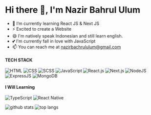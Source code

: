 # Hi there 👋, I'm Nazir Bahrul Ulum

- 🔭 I’m currently learning React JS & Next JS
- ⚡ Excited to create a Website
- 😄 I'm natively speak Indonesian and still learn english.
- 💕 I'm currently fall in love with JavaScript
- 📫 You can reach me at nazirbachrululum@gmail.com

#### TECH STACK
![HTML](https://img.shields.io/badge/-HTML-brightgreen)
![CSS](https://img.shields.io/badge/-CSS-yellowgreen)
![SCSS](https://img.shields.io/badge/-SCSS-pink)
![JavaScript](https://img.shields.io/badge/-JavaScript-orange)
![React.js](https://img.shields.io/badge/-React.js-lightgrey)
![Next.js](https://img.shields.io/badge/-Next.js-yellow)
![NodeJS](https://img.shields.io/badge/-NodeJS-green)
![ExpressJS](https://img.shields.io/badge/-ExpressJS-red)
![MongoDB](https://img.shields.io/badge/-MongoDB-purple)

#### I Will Learning
![TypeScript](https://img.shields.io/badge/-TypeScript-red)
![React Native](https://img.shields.io/badge/-React%20Native-blue)

![github stats](https://github-readme-stats.vercel.app/api?username=devnazir&show_icons=true)
![top langs](https://github-readme-stats.vercel.app/api/top-langs/?username=devnazir&theme=vue)
